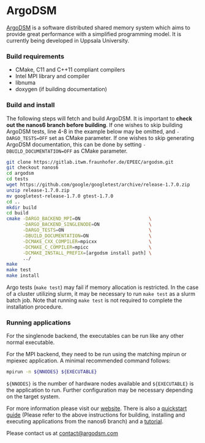 # ArgoDSM

[ArgoDSM](https://www.it.uu.se/research/project/argo) is a software distributed
shared memory system which aims to provide great performance with a simplified
programming model. It is currently being developed in Uppsala University.

### Build requirements

* CMake, C11 and C++11 compliant compilers
* Intel MPI library and compiler
* libnuma
* doxygen (if building documentation)

### Build and install
The following steps will fetch and build ArgoDSM. It is important to **check out the nanos6 branch before building**. If one wishes to skip building ArgoDSM tests, line 4-8 in the example below may be omitted, and `-DARGO_TESTS=OFF` set as CMake parameter. If one wishes to skip generating ArgoDSM documentation, this can be done by setting `-DBUILD_DOCUMENTATION=OFF` as CMake parameter.
```sh
git clone https://gitlab.itwm.fraunhofer.de/EPEEC/argodsm.git
git checkout nanos6
cd argodsm
cd tests
wget https://github.com/google/googletest/archive/release-1.7.0.zip
unzip release-1.7.0.zip
mv googletest-release-1.7.0 gtest-1.7.0
cd ..
mkdir build
cd build
cmake -DARGO_BACKEND_MPI=ON                         \
      -DARGO_BACKEND_SINGLENODE=ON                  \
      -DARGO_TESTS=ON                               \
      -DBUILD_DOCUMENTATION=ON                      \
      -DCMAKE_CXX_COMPILER=mpicxx                   \
      -DCMAKE_C_COMPILER=mpicc                      \
      -DCMAKE_INSTALL_PREFIX=[argodsm install path] \
      ../
make
make test
make install
```
Argo tests (`make test`) may fail if memory allocation is restricted. In the case of a cluster utilizing slurm, it may be necessary to run `make test` as a slurm batch job. Note that running `make test` is not required to complete the installation procedure.

### Running applications
For the singlenode backend, the executables can be run like any other normal executable.

For the MPI backend, they need to be run using the matching mpirun or mpiexec application. A minimal recommended command follows:
```sh
mpirun -n ${NNODES} ${EXECUTABLE}
```
`${NNODES}` is the number of hardware nodes available and `${EXECUTABLE}` is the application to run. Further configuration may be necessary depending on the target system.

For more information please visit our [website](https://www.argodsm.com).
There is also a [quickstart guide](https://etascale.github.io/argodsm/) (Please refer to the above instructions for building, installing and executing applications from the nanos6 branch) and a [tutorial](https://etascale.github.io/argodsm/tutorial.html).

Please contact us at [contact@argodsm.com](mailto:contact@argodsm.com)


